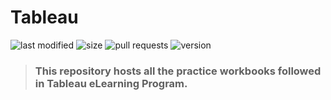 # Tableau

![last modified](https://img.shields.io/github/last-commit/iagam/Tableau?style=plastic) 
![size](https://img.shields.io/github/repo-size/iagam/Tableau?style=plastic)
![pull requests](https://img.shields.io/github/issues-pr-closed/iagam/Tableau?style=plastic)
![version](https://img.shields.io/badge/tableau-v2020.1.0-orange?style=plastic)

> ### This repository hosts all the practice workbooks followed in Tableau eLearning Program.
